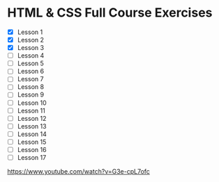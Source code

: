 # HTML & CSS Full Course Exercises

- [x] Lesson 1
- [x] Lesson 2
- [x] Lesson 3
- [ ] Lesson 4
- [ ] Lesson 5
- [ ] Lesson 6
- [ ] Lesson 7
- [ ] Lesson 8
- [ ] Lesson 9
- [ ] Lesson 10
- [ ] Lesson 11
- [ ] Lesson 12
- [ ] Lesson 13
- [ ] Lesson 14
- [ ] Lesson 15
- [ ] Lesson 16
- [ ] Lesson 17

https://www.youtube.com/watch?v=G3e-cpL7ofc